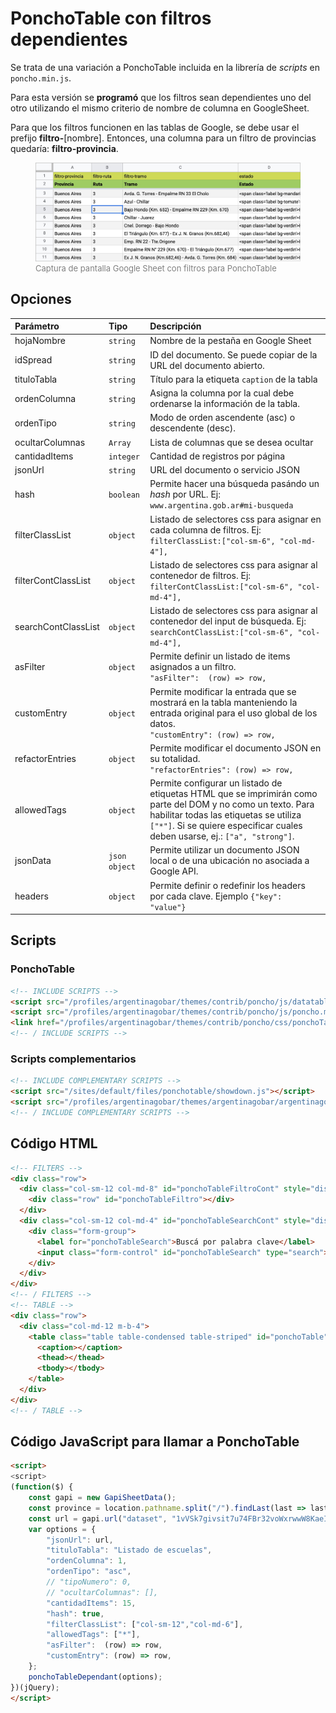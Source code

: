 # PonchoTable con filtros dependientes

Se trata de una variación a PonchoTable incluida en la librería de *scripts* en `poncho.min.js`.

Para esta versión se **programó** que los filtros sean dependientes uno del otro utilizando el mismo criterio de nombre de columna en GoogleSheet.

Para que los filtros funcionen en las tablas de Google, se debe usar el prefijo **filtro-**[nombre]. Entonces, una columna para un filtro de provincias quedaría: **filtro-provincia**.

<figure>
<img src="./img/screenshoot-google-sheet.jpg" alt="Captura de pantalla Google Sheet">
<figcaption style="font-size:small; color:gray">Captura de pantalla Google Sheet con filtros para PonchoTable</figcaption>
</figure>


## Opciones

| Parámetro | Tipo | Descripción |
|:---|:---|:---|
| hojaNombre | `string` | Nombre de la pestaña en Google Sheet | 
| idSpread | `string` | ID del documento. Se puede copiar de la URL del documento abierto. | 
| tituloTabla | `string` | Título para la etiqueta `caption` de la tabla | 
| ordenColumna | `string` | Asigna la columna por la cual debe ordenarse la información de la tabla. |
| ordenTipo | `string` | Modo de orden ascendente (asc) o descendente (desc). |
| ocultarColumnas | `Array` | Lista de columnas que se desea ocultar |
| cantidadItems | `integer` | Cantidad de registros por página |
| jsonUrl | `string` | URL del documento o servicio JSON |
| hash | `boolean` | Permite hacer una búsqueda pasándo un _hash_ por URL. Ej: <br>`www.argentina.gob.ar#mi-busqueda` |
| filterClassList | `object` | Listado de selectores css para asignar en cada columna de filtros. Ej: <br>`filterClassList:["col-sm-6", "col-md-4"],` |
| filterContClassList | `object` | Listado de selectores css para asignar al contenedor de filtros. Ej: <br>`filterContClassList:["col-sm-6", "col-md-4"],` |
| searchContClassList | `object` | Listado de selectores css para asignar al contenedor del input de búsqueda. Ej: <br>`searchContClassList:["col-sm-6", "col-md-4"],` |
| asFilter | `object` | Permite definir un listado de items asignados a un filtro. <br>`"asFilter":  (row) => row,` |
| customEntry | `object` | Permite modificar la entrada que se mostrará en la tabla manteniendo la entrada original para el uso global de los datos.<br>`"customEntry": (row) => row,` |
| refactorEntries | `object` | Permite modificar el documento JSON en su totalidad.<br>`"refactorEntries": (row) => row,` |
| allowedTags | `object` | Permite configurar un listado de etiquetas HTML que se imprimirán como parte del DOM y no como un texto. Para habilitar todas las etiquetas se utiliza `["*"]`. Si se quiere especificar cuales deben usarse, ej.: `["a", "strong"]`. |
| jsonData | `json object` | Permite utilizar un documento JSON local o de una ubicación no asociada a Google API. |
| headers | `object` | Permite definir o redefinir los headers por cada clave. Ejemplo `{"key": "value"}`|


## Scripts

### PonchoTable

```html
<!-- INCLUDE SCRIPTS -->
<script src="/profiles/argentinagobar/themes/contrib/poncho/js/datatables.min.js"></script>
<script src="/profiles/argentinagobar/themes/contrib/poncho/js/poncho.min.js"></script>
<link href="/profiles/argentinagobar/themes/contrib/poncho/css/ponchoTable-1.1.css" rel="stylesheet">
<!-- / INCLUDE SCRIPTS -->
```

### Scripts complementarios


```html
<!-- INCLUDE COMPLEMENTARY SCRIPTS -->
<script src="/sites/default/files/ponchotable/showdown.js"></script>
<script src="/profiles/argentinagobar/themes/argentinagobar/argentinagobar_theme/js/extensiones/showdown-extensions.js"></script>
<!-- / INCLUDE COMPLEMENTARY SCRIPTS -->
```


## Código HTML

```html
<!-- FILTERS -->
<div class="row">
  <div class="col-sm-12 col-md-8" id="ponchoTableFiltroCont" style="display:none">
    <div class="row" id="ponchoTableFiltro"></div>
  </div>
  <div class="col-sm-12 col-md-4" id="ponchoTableSearchCont" style="display: none">
    <div class="form-group">
      <label for="ponchoTableSearch">Buscá por palabra clave</label>
      <input class="form-control" id="ponchoTableSearch" type="search">
    </div>
  </div>
</div>
<!-- / FILTERS -->
<!-- TABLE -->
<div class="row">
  <div class="col-md-12 m-b-4">
    <table class="table table-condensed table-striped" id="ponchoTable">
      <caption></caption>
      <thead></thead>
      <tbody></tbody>
    </table>
  </div>
</div>
<!-- / TABLE -->
```


## Código JavaScript para llamar a PonchoTable

```html
<script>
<script>
(function($) {
    const gapi = new GapiSheetData();
    const province = location.pathname.split("/").findLast(last => last);
    const url = gapi.url("dataset", "1vVSk7givsit7u74FBr32voWxrwwW8KaeI5VfC2TKBwM");
    var options = {
        "jsonUrl": url,
        "tituloTabla": "Listado de escuelas",
        "ordenColumna": 1,
        "ordenTipo": "asc",
        // "tipoNumero": 0,
        // "ocultarColumnas": [],
        "cantidadItems": 15, 
        "hash": true,
        "filterClassList": ["col-sm-12","col-md-6"],
        "allowedTags": ["*"],
        "asFilter":  (row) => row,
        "customEntry": (row) => row,
    };
    ponchoTableDependant(options);
})(jQuery);
</script>
```